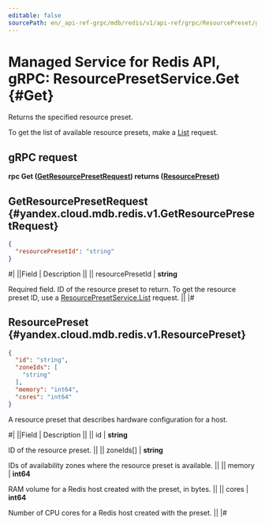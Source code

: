 ```yaml
---
editable: false
sourcePath: en/_api-ref-grpc/mdb/redis/v1/api-ref/grpc/ResourcePreset/get.md
---
```


# Managed Service for Redis API, gRPC: ResourcePresetService.Get {#Get}

Returns the specified resource preset.

To get the list of available resource presets, make a [List](/docs/managed-redis/api-ref/grpc/ResourcePreset/list#List) request.

## gRPC request

**rpc Get ([GetResourcePresetRequest](#yandex.cloud.mdb.redis.v1.GetResourcePresetRequest)) returns ([ResourcePreset](#yandex.cloud.mdb.redis.v1.ResourcePreset))**

## GetResourcePresetRequest {#yandex.cloud.mdb.redis.v1.GetResourcePresetRequest}

```json
{
  "resourcePresetId": "string"
}
```

#|
||Field | Description ||
|| resourcePresetId | **string**

Required field. ID of the resource preset to return.
To get the resource preset ID, use a [ResourcePresetService.List](/docs/managed-redis/api-ref/grpc/ResourcePreset/list#List) request. ||
|#

## ResourcePreset {#yandex.cloud.mdb.redis.v1.ResourcePreset}

```json
{
  "id": "string",
  "zoneIds": [
    "string"
  ],
  "memory": "int64",
  "cores": "int64"
}
```

A resource preset that describes hardware configuration for a host.

#|
||Field | Description ||
|| id | **string**

ID of the resource preset. ||
|| zoneIds[] | **string**

IDs of availability zones where the resource preset is available. ||
|| memory | **int64**

RAM volume for a Redis host created with the preset, in bytes. ||
|| cores | **int64**

Number of CPU cores for a Redis host created with the preset. ||
|#